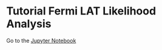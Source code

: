 # Tutorial Fermi LAT Likelihood Analysis
Go to the [Jupyter Notebook](Likelihood_tutorial_gammarays.ipynb)

